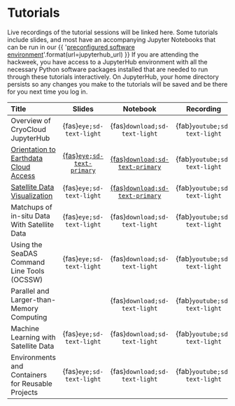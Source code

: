 # Tutorials

Live recordings of the tutorial sessions will be linked here. Some tutorials include
slides, and most have an accompanying Jupyter Notebooks that can be run in our
{{ '[preconfigured software environment]({url})'.format(url=jupyterhub_url) }}
If you are attending the hackweek, you have access to a JupyterHub environment
with all the necessary Python software packages installed that are needed to run
through these tutorials interactively. On JupyterHub, your home directory persists
so any changes you make to the tutorials will be saved and be there for you next
time you log in.

| Title | Slides | Notebook | Recording |
| :---- | :----: | :------: | :-------: |
| Overview of CryoCloud JupyterHub                  | {fas}`eye;sd-text-light` |  {fas}`download;sd-text-light` | {fab}`youtube;sd-text-light` |
| [Orientation to Earthdata Cloud Access](./hackweek/earthdata_cloud_access.ipynb)  | [{fas}`eye;sd-text-primary`][ed-slides] | [{fas}`download;sd-text-primary`][ed-nb] | {fab}`youtube;sd-text-light` |
| [Satellite Data Visualization](./hackweek/satdata_visualization.ipynb)  | {fas}`eye;sd-text-light` | [{fas}`download;sd-text-primary`][viz-nb] | {fab}`youtube;sd-text-light` |
| Matchups of in-situ Data With Satellite Data      | {fas}`eye;sd-text-light` |  {fas}`download;sd-text-light` | {fab}`youtube;sd-text-light` |
| Using the SeaDAS Command Line Tools (OCSSW)  | {fas}`eye;sd-text-light` |  {fas}`download;sd-text-light` | {fab}`youtube;sd-text-light` |
| Parallel and Larger-than-Memory Computing         |  |  {fas}`download;sd-text-light` | {fab}`youtube;sd-text-light` |
| Machine Learning with Satellite Data              | {fas}`eye;sd-text-light` | {fas}`download;sd-text-light` | {fab}`youtube;sd-text-light` |
| Environments and Containers for Reusable Projects | {fas}`eye;sd-text-light` |  {fas}`download;sd-text-light` | {fab}`youtube;sd-text-light` |

[ed-slides]:https://docs.google.com/presentation/d/1cdoHYlNqybj5sPl7mAUrk5H5BHnUeuDA_W6_rtoHXkc/present?slide=id.p
[ed-nb]:https://pacehackweek.hackweek.io/pace-2024/_sources/presentations/hackweek/earthdata_cloud_access.ipynb
[viz-nb]:https://pacehackweek.hackweek.io/pace-2024/_sources/presentations/hackweek/satdata_visualization.ipynb
[ocssw-nb]:https://pacehackweek.hackweek.io/pace-2024/_sources/presentations/hackweek/ocssw_processing.ipynb